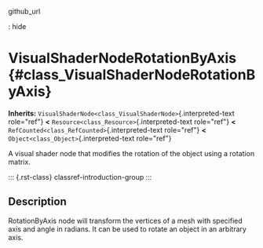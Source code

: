 github_url

:   hide

# VisualShaderNodeRotationByAxis {#class_VisualShaderNodeRotationByAxis}

**Inherits:**
`VisualShaderNode<class_VisualShaderNode>`{.interpreted-text role="ref"}
**\<** `Resource<class_Resource>`{.interpreted-text role="ref"} **\<**
`RefCounted<class_RefCounted>`{.interpreted-text role="ref"} **\<**
`Object<class_Object>`{.interpreted-text role="ref"}

A visual shader node that modifies the rotation of the object using a
rotation matrix.

::: {.rst-class}
classref-introduction-group
:::

## Description

RotationByAxis node will transform the vertices of a mesh with specified
axis and angle in radians. It can be used to rotate an object in an
arbitrary axis.
